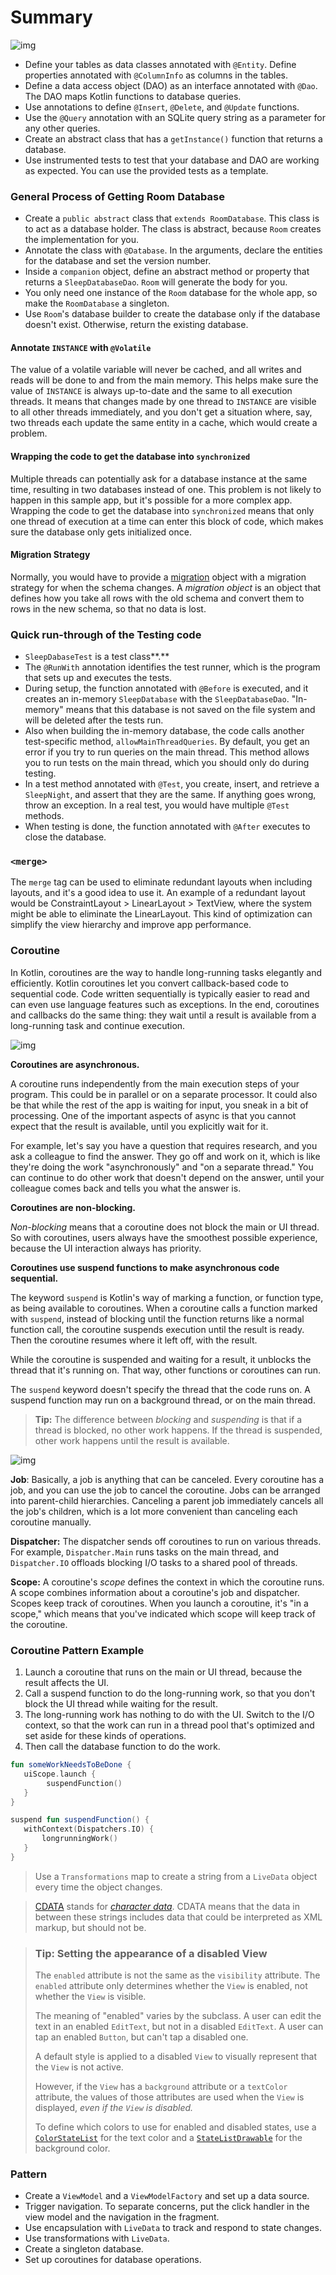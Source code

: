 Summary
==================================

![img](https://codelabs.developers.google.com/codelabs/kotlin-android-training-room-database/img/c4a598be115aa77a.png)

- Define your tables as data classes annotated with `@Entity`. Define properties annotated with `@ColumnInfo` as columns in the tables.
- Define a data access object (DAO) as an interface annotated with `@Dao`. The DAO maps Kotlin functions to database queries.
- Use annotations to define `@Insert`, `@Delete`, and `@Update` functions.
- Use the `@Query` annotation with an SQLite query string as a parameter for any other queries.
- Create an abstract class that has a `getInstance()` function that returns a database.
- Use instrumented tests to test that your database and DAO are working as expected. You can use the provided tests as a template.

### General Process of Getting Room Database

- Create a `public abstract` class that `extends RoomDatabase`. This class is to act as a database holder. The class is abstract, because `Room` creates the implementation for you.
- Annotate the class with `@Database`. In the arguments, declare the entities for the database and set the version number.
- Inside a `companion` object, define an abstract method or property that returns a `SleepDatabaseDao`. `Room` will generate the body for you.
- You only need one instance of the `Room` database for the whole app, so make the `RoomDatabase` a singleton.
- Use `Room`'s database builder to create the database only if the database doesn't exist. Otherwise, return the existing database.

#### Annotate `INSTANCE` with `@Volatile`

The value of a volatile variable will never be cached, and all writes and reads will be done to and from the main memory. This helps make sure the value of `INSTANCE` is always up-to-date and the same to all execution threads. It means that changes made by one thread to `INSTANCE` are visible to all other threads immediately, and you don't get a situation where, say, two threads each update the same entity in a cache, which would create a problem.

#### Wrapping the code to get the database into `synchronized`

Multiple threads can potentially ask for a database instance at the same time, resulting in two databases instead of one. This problem is not likely to happen in this sample app, but it's possible for a more complex app. Wrapping the code to get the database into `synchronized` means that only one thread of execution at a time can enter this block of code, which makes sure the database only gets initialized once.

#### Migration Strategy

Normally, you would have to provide a [migration](https://medium.com/androiddevelopers/understanding-migrations-with-room-f01e04b07929) object with a migration strategy for when the schema changes. A *migration object* is an object that defines how you take all rows with the old schema and convert them to rows in the new schema, so that no data is lost.

### Quick run-through of the Testing code

- `SleepDabaseTest` is a test class**.**
- The `@RunWith` annotation identifies the test runner, which is the program that sets up and executes the tests.
- During setup, the function annotated with `@Before` is executed, and it creates an in-memory `SleepDatabase` with the `SleepDatabaseDao`. "In-memory" means that this database is not saved on the file system and will be deleted after the tests run.
- Also when building the in-memory database, the code calls another test-specific method, `allowMainThreadQueries`. By default, you get an error if you try to run queries on the main thread. This method allows you to run tests on the main thread, which you should only do during testing.
- In a test method annotated with `@Test`, you create, insert, and retrieve a `SleepNight`, and assert that they are the same. If anything goes wrong, throw an exception. In a real test, you would have multiple `@Test` methods.
- When testing is done, the function annotated with `@After` executes to close the database.

### `<merge>`

The `merge` tag can be used to eliminate redundant layouts when including layouts, and it's a good idea to use it. An example of a redundant layout would be ConstraintLayout > LinearLayout > TextView, where the system might be able to eliminate the LinearLayout. This kind of optimization can simplify the view hierarchy and improve app performance.

### Coroutine

In Kotlin, coroutines are the way to handle long-running tasks elegantly and efficiently. Kotlin coroutines let you convert callback-based code to sequential code. Code written sequentially is typically easier to read and can even use language features such as exceptions. In the end, coroutines and callbacks do the same thing: they wait until a result is available from a long-running task and continue execution.

![img](https://codelabs.developers.google.com/codelabs/kotlin-android-training-coroutines-and-room/img/952b19bd8601a7a5.png)

**Coroutines are asynchronous.**

A coroutine runs independently from the main execution steps of your program. This could be in parallel or on a separate processor. It could also be that while the rest of the app is waiting for input, you sneak in a bit of processing. One of the important aspects of async is that you cannot expect that the result is available, until you explicitly wait for it.

For example, let's say you have a question that requires research, and you ask a colleague to find the answer. They go off and work on it, which is like they're doing the work "asynchronously" and "on a separate thread." You can continue to do other work that doesn't depend on the answer, until your colleague comes back and tells you what the answer is.

**Coroutines are non-blocking.**

*Non-blocking* means that a coroutine does not block the main or UI thread. So with coroutines, users always have the smoothest possible experience, because the UI interaction always has priority.

**Coroutines use suspend functions to make asynchronous code sequential.**

The keyword `suspend` is Kotlin's way of marking a function, or function type, as being available to coroutines. When a coroutine calls a function marked with `suspend`, instead of blocking until the function returns like a normal function call, the coroutine suspends execution until the result is ready. Then the coroutine resumes where it left off, with the result.

While the coroutine is suspended and waiting for a result, it unblocks the thread that it's running on. That way, other functions or coroutines can run.

The `suspend` keyword doesn't specify the thread that the code runs on. A suspend function may run on a background thread, or on the main thread.

> **Tip:** The difference between *blocking* and *suspending* is that if a thread is blocked, no other work happens. If the thread is suspended, other work happens until the result is available.

![img](https://codelabs.developers.google.com/codelabs/kotlin-android-training-coroutines-and-room/img/ce77d98e12909f3e.png)

**Job**: Basically, a job is anything that can be canceled. Every coroutine has a job, and you can use the job to cancel the coroutine. Jobs can be arranged into parent-child hierarchies. Canceling a parent job immediately cancels all the job's children, which is a lot more convenient than canceling each coroutine manually.

**Dispatcher:** The dispatcher sends off coroutines to run on various threads. For example, `Dispatcher.Main` runs tasks on the main thread, and `Dispatcher.IO` offloads blocking I/O tasks to a shared pool of threads.

**Scope:** A coroutine's *scope* defines the context in which the coroutine runs. A scope combines information about a coroutine's job and dispatcher. Scopes keep track of coroutines. When you launch a coroutine, it's "in a scope," which means that you've indicated which scope will keep track of the coroutine.

### Coroutine Pattern Example

1. Launch a coroutine that runs on the main or UI thread, because the result affects the UI.
2. Call a suspend function to do the long-running work, so that you don't block the UI thread while waiting for the result.
3. The long-running work has nothing to do with the UI. Switch to the I/O context, so that the work can run in a thread pool that's optimized and set aside for these kinds of operations.
4. Then call the database function to do the work.

```kotlin
fun someWorkNeedsToBeDone {
   uiScope.launch {
        suspendFunction()
   }
}

suspend fun suspendFunction() {
   withContext(Dispatchers.IO) {
       longrunningWork()
   }
}
```

> Use a `Transformations` map to create a string from a `LiveData` object every time the object changes.

> [CDATA](http://www.w3.org/TR/REC-xml/#sec-cdata-sect) stands for [*character data*](http://www.w3.org/TR/REC-xml/#dt-chardata). CDATA means that the data in between these strings includes data that could be interpreted as XML markup, but should not be.

> ### Tip: Setting the appearance of a disabled View
>
> The `enabled` attribute is not the same as the `visibility` attribute. The `enabled` attribute only determines whether the `View` is enabled, not whether the `View` is visible.
>
> The meaning of "enabled" varies by the subclass. A user can edit the text in an enabled `EditText`, but not in a disabled `EditText`. A user can tap an enabled `Button`, but can't tap a disabled one.
>
> A default style is applied to a disabled `View` to visually represent that the `View` is not active.
>
> However, if the `View` has a `background` attribute or a `textColor` attribute, the values of those attributes are used when the `View` is displayed, *even if the* *`View`* *is disabled.*
>
> To define which colors to use for enabled and disabled states, use a [`ColorStateList`](https://developer.android.com/guide/topics/resources/color-list-resource) for the text color and a [`StateListDrawable`](https://developer.android.com/guide/topics/resources/drawable-resource#StateList) for the background color.

### Pattern

- Create a `ViewModel` and a `ViewModelFactory` and set up a data source.
- Trigger navigation. To separate concerns, put the click handler in the view model and the navigation in the fragment.
- Use encapsulation with `LiveData` to track and respond to state changes.
- Use transformations with `LiveData`.
- Create a singleton database.
- Set up coroutines for database operations.